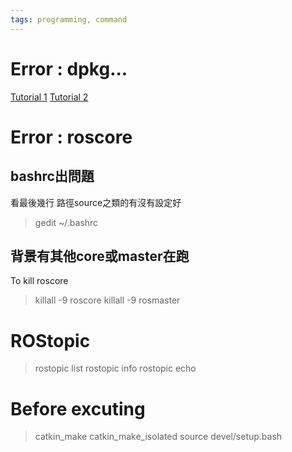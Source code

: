 ```yaml
---
tags: programming, command
---
```

# Error : dpkg...
[Tutorial 1]([https://brandviser.com.au/how-to-fix-dpkg-was-interrupted-error-linux/)
[Tutorial 2](https://blog.csdn.net/sinat_39150454/article/details/73466542)

# Error : roscore
## bashrc出問題 
看最後幾行 路徑source之類的有沒有設定好
> gedit ~/.bashrc

## 背景有其他core或master在跑
To kill roscore
> killall -9 roscore
> killall -9 rosmaster


# ROStopic
> rostopic list
> rostopic info
> rostopic echo

# Before excuting
>catkin_make
>catkin_make_isolated 
>source devel/setup.bash